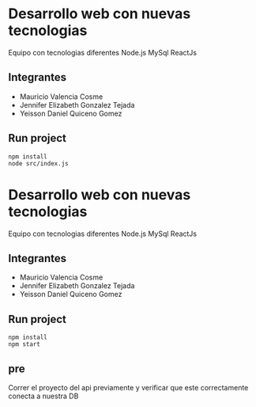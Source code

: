 # Desarrollo web con nuevas tecnologias

Equipo con tecnologias diferentes
Node.js 
MySql
ReactJs

## Integrantes
- Mauricio Valencia Cosme
- Jennifer Elizabeth Gonzalez Tejada
- Yeisson Daniel Quiceno Gomez

## Run project

```
npm install
node src/index.js
```
# Desarrollo web con nuevas tecnologias

Equipo con tecnologias diferentes
Node.js 
MySql
ReactJs

## Integrantes
- Mauricio Valencia Cosme
- Jennifer Elizabeth Gonzalez Tejada
- Yeisson Daniel Quiceno Gomez

## Run project

```
npm install
npm start
```

## pre

Correr el proyecto del api previamente y verificar que este correctamente conecta a nuestra DB

